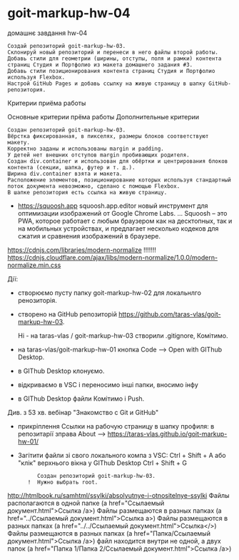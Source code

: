 # goit-markup-hw-04

домашнє завдання hw-04

    Создай репозиторий goit-markup-hw-03.
    Склонируй новый репозиторий и перенеси в него файлы второй работы.
    Добавь стили для геометрии (ширины, отступы, поля и рамки) контента страниц Студия и Портфолио из макета домашнего задания #3.
    Добавь стили позиционирования контента страниц Студия и Портфолио используя Flexbox.
    Настрой GitHub Pages и добавь ссылку на живую страницу в шапку GitHub-репозитория.

Критерии приёма работы

Основные критерии прёма работы
Дополнительные критерии

    Создан репозиторий goit-markup-hw-03.
    Вёрстка фиксированная, в пикселях, размеры блоков соответствуют макету.
    Корректно заданы и использованы margin и padding.
    У детей нет внешних отступов margin пробивающих родителя.
    Создан div.container и использован для обёртки и центрирования блоков контента (секции, шапка, футер и т. д.).
    Ширина div.container взята и макета.
    Расположение элементов, позиционирование которых используя стандартный поток документа невозможно, сделано с помощью Flexbox.
    В шапке репозитория есть ссылка на живую страницу.

- https://squoosh.app squoosh.app.editor новый инструмент для оптимизации изображений от Google Chrome Labs. ... Squoosh – это PWA, которое работает с любым браузером как на десктопных, так и на мобильных устройствах, и предлагает несколько кодеков для сжатия и сравнения изображений в браузере.

https://cdnjs.com/libraries/modern-normalize !!!!!!!
https://cdnjs.cloudflare.com/ajax/libs/modern-normalize/1.0.0/modern-normalize.min.css

Дії:

- створюємо пусту папку goit-markup-hw-02 для локальнлго ренозиторія.
- створено на GitHub репозиторій https://github.com/taras-vlas/goit-markup-hw-03.

  Ні - на taras-vlas / goit-markup-hw-03 створили .gitignore, Комітимо.

- на taras-vlas/goit-markup-hw-01 кнопка Code --> Open with GIThub Desktop.

- в GIThub Desktop клонуємо.

- відкриваємо в VSC і переносимо інші папки, вносимо інфу
- в GIThub Desktop файли Комітимо і Push.

Див. з 53 хв. вебінар "Знакомство с Git и GitHub"

- прикріплення Ccылки на рабочую страницу в шапку профиля: в репозитарії зправа About --> https://taras-vlas.github.io/goit-markup-hw-01/

- Загітити файли зі свого локального компа з VSC:
  Ctrl + Shift + A або "клік" верхнього вікна у GIThub Desktop
  Ctrl + Shift + G

            Создан репозиторий goit-markup-hw-03.
         !  Нужно выбрать root.

http://htmlbook.ru/samhtml/ssylki/absolyutnye-i-otnositelnye-ssylki
Файлы располагаются в одной папке (a href="Ссылаемый документ.html">Ссылка /a>)
Файлы размещаются в разных папках (a href="../Ссылаемый документ.html">Ссылка a>)
Файлы размещаются в разных папках (a href="../../Ссылаемый документ.html">Ссылка</>)
Файлы размещаются в разных папках (a href="Папка/Ссылаемый документ.html">Ссылка /a>)
файл находится внутри не одной, а двух папок (a href="Папка 1/Папка 2/Ссылаемый документ.html">Ссылка /a>)
